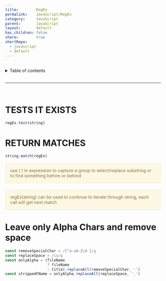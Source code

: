 ```yaml
---
title:        RegEx    
permalink:    JavaScript/RegEx    
category:     JavaScript    
parent:       JavaScript    
layout:       default    
has_children: false    
share:        true    
shortRepo:    
  - javascript    
  - default                
---
```



<br/>                

<details markdown="block">                      
<summary>                      
Table of contents                      
</summary>                      
{: .text-delta }                      
1. TOC                      
{:toc}                      
</details>                      

<br/>                      

***                      

<br/>      

# TESTS IT EXISTS

```javascript
regEx.test(string)
```

# RETURN MATCHES

```javascript
string.match(regEx)

```

<div style="padding: 15px; border: 1px solid transparent; border-color: transparent; margin-bottom: 20px; border-radius: 4px; color: #8a6d3b;; background-color: #fcf8e3; border-color: #faebcc;">            
    use ( ) in expression to capture a group to select/replace substring or to find something before or behind
</div> 

<div style="padding: 15px; border: 1px solid transparent; border-color: transparent; margin-bottom: 20px; border-radius: 4px; color: #8a6d3b;; background-color: #fcf8e3; border-color: #faebcc;">            
    regEx(string) can be used to continue to iterate through string, each call will get next match
</div> 

# Leave only Alpha Chars and remove space

```javascript      
const removeSpecialChar = /[^a-zA-Z\d ]/g
const replaceSpace = /\s/g    
const onlyAlpha = (fileName    
                   ? fileName    
                   : title).replaceAll(removeSpecialChar, '')    
const strippedFName = onlyAlpha.replaceAll(replaceSpace, '_')      
```